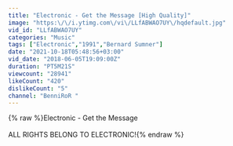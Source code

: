 ```yaml
---
title: "Electronic - Get the Message [High Quality]"
image: "https:\/\/i.ytimg.com\/vi\/LLfABWAO7UY\/hqdefault.jpg"
vid_id: "LLfABWAO7UY"
categories: "Music"
tags: ["Electronic","1991","Bernard Sumner"]
date: "2021-10-18T05:48:56+03:00"
vid_date: "2018-06-05T19:09:00Z"
duration: "PT5M21S"
viewcount: "28941"
likeCount: "420"
dislikeCount: "5"
channel: "BenniRoR ­"
---
```

{% raw %}Electronic - Get the Message<br /><br />ALL RIGHTS BELONG TO ELECTRONIC!{% endraw %}
